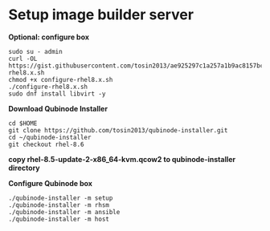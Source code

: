 # Setup image builder server

**Optional: configure box**
```
sudo su - admin
curl -OL https://gist.githubusercontent.com/tosin2013/ae925297c1a257a1b9ac8157bcc81f31/raw/71a798d427a016bbddcc374f40e9a4e6fd2d3f25/configure-rhel8.x.sh
chmod +x configure-rhel8.x.sh
./configure-rhel8.x.sh
sudo dnf install libvirt -y
```

**Download Qubinode Installer**
```
cd $HOME
git clone https://github.com/tosin2013/qubinode-installer.git
cd ~/qubinode-installer
git checkout rhel-8.6
```

**copy rhel-8.5-update-2-x86_64-kvm.qcow2 to qubinode-installer directory**

**Configure Qubinode box**
```
./qubinode-installer -m setup
./qubinode-installer -m rhsm
./qubinode-installer -m ansible
./qubinode-installer -m host
```